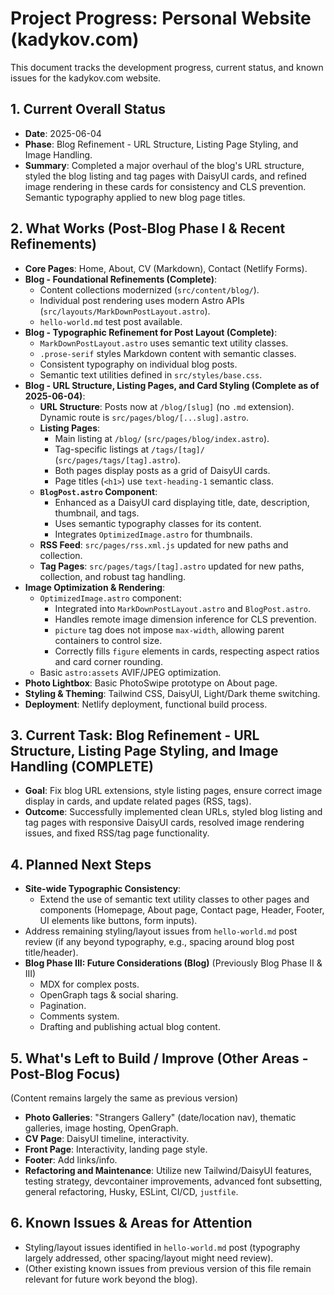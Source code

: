 # Project Progress: Personal Website (kadykov.com)

This document tracks the development progress, current status, and known issues for the kadykov.com website.

## 1. Current Overall Status
-   **Date**: 2025-06-04
-   **Phase**: Blog Refinement - URL Structure, Listing Page Styling, and Image Handling.
-   **Summary**: Completed a major overhaul of the blog's URL structure, styled the blog listing and tag pages with DaisyUI cards, and refined image rendering in these cards for consistency and CLS prevention. Semantic typography applied to new blog page titles.

## 2. What Works (Post-Blog Phase I & Recent Refinements)
-   **Core Pages**: Home, About, CV (Markdown), Contact (Netlify Forms).
-   **Blog - Foundational Refinements (Complete)**:
    *   Content collections modernized (`src/content/blog/`).
    *   Individual post rendering uses modern Astro APIs (`src/layouts/MarkDownPostLayout.astro`).
    *   `hello-world.md` test post available.
-   **Blog - Typographic Refinement for Post Layout (Complete)**:
    *   `MarkDownPostLayout.astro` uses semantic text utility classes.
    *   `.prose-serif` styles Markdown content with semantic classes.
    *   Consistent typography on individual blog posts.
    *   Semantic text utilities defined in `src/styles/base.css`.
-   **Blog - URL Structure, Listing Pages, and Card Styling (Complete as of 2025-06-04)**:
    *   **URL Structure**: Posts now at `/blog/[slug]` (no `.md` extension). Dynamic route is `src/pages/blog/[...slug].astro`.
    *   **Listing Pages**:
        *   Main listing at `/blog/` (`src/pages/blog/index.astro`).
        *   Tag-specific listings at `/tags/[tag]/` (`src/pages/tags/[tag].astro`).
        *   Both pages display posts as a grid of DaisyUI cards.
        *   Page titles (`<h1>`) use `text-heading-1` semantic class.
    *   **`BlogPost.astro` Component**:
        *   Enhanced as a DaisyUI card displaying title, date, description, thumbnail, and tags.
        *   Uses semantic typography classes for its content.
        *   Integrates `OptimizedImage.astro` for thumbnails.
    *   **RSS Feed**: `src/pages/rss.xml.js` updated for new paths and collection.
    *   **Tag Pages**: `src/pages/tags/[tag].astro` updated for new paths, collection, and robust tag handling.
-   **Image Optimization & Rendering**:
    *   `OptimizedImage.astro` component:
        *   Integrated into `MarkDownPostLayout.astro` and `BlogPost.astro`.
        *   Handles remote image dimension inference for CLS prevention.
        *   `picture` tag does not impose `max-width`, allowing parent containers to control size.
        *   Correctly fills `figure` elements in cards, respecting aspect ratios and card corner rounding.
    *   Basic `astro:assets` AVIF/JPEG optimization.
-   **Photo Lightbox**: Basic PhotoSwipe prototype on About page.
-   **Styling & Theming**: Tailwind CSS, DaisyUI, Light/Dark theme switching.
-   **Deployment**: Netlify deployment, functional build process.

## 3. Current Task: Blog Refinement - URL Structure, Listing Page Styling, and Image Handling (COMPLETE)
-   **Goal**: Fix blog URL extensions, style listing pages, ensure correct image display in cards, and update related pages (RSS, tags).
-   **Outcome**: Successfully implemented clean URLs, styled blog listing and tag pages with responsive DaisyUI cards, resolved image rendering issues, and fixed RSS/tag page functionality.

## 4. Planned Next Steps
-   **Site-wide Typographic Consistency**:
    *   Extend the use of semantic text utility classes to other pages and components (Homepage, About page, Contact page, Header, Footer, UI elements like buttons, form inputs).
-   Address remaining styling/layout issues from `hello-world.md` post review (if any beyond typography, e.g., spacing around blog post title/header).
-   **Blog Phase III: Future Considerations (Blog)** (Previously Blog Phase II & III)
    *   MDX for complex posts.
    *   OpenGraph tags & social sharing.
    *   Pagination.
    *   Comments system.
    *   Drafting and publishing actual blog content.

## 5. What's Left to Build / Improve (Other Areas - Post-Blog Focus)
(Content remains largely the same as previous version)
-   **Photo Galleries**: "Strangers Gallery" (date/location nav), thematic galleries, image hosting, OpenGraph.
-   **CV Page**: DaisyUI timeline, interactivity.
-   **Front Page**: Interactivity, landing page style.
-   **Footer**: Add links/info.
-   **Refactoring and Maintenance**: Utilize new Tailwind/DaisyUI features, testing strategy, devcontainer improvements, advanced font subsetting, general refactoring, Husky, ESLint, CI/CD, `justfile`.

## 6. Known Issues & Areas for Attention
-   Styling/layout issues identified in `hello-world.md` post (typography largely addressed, other spacing/layout might need review).
-   (Other existing known issues from previous version of this file remain relevant for future work beyond the blog).
